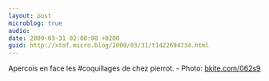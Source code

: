 ```yaml
---
layout: post
microblog: true
audio: 
date: 2009-03-31 02:00:00 +0200
guid: http://xtof.micro.blog/2009/03/31/t1422694734.html
---
```

Apercois en face les #coquillages de chez pierrot.  - Photo: [bkite.com/062s9](http://bkite.com/062s9)
